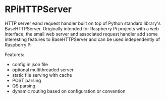 # RPiHTTPServer

HTTP server eand request handler built on top of Python standard library's 
BaseHTTPServer.
Originally intended for Raspberry Pi projects with a web interface, the small 
web server and associated request handler add some interesting features to 
BaseHTTPServer and can be used independently of Raspberry Pi

Features:
- config in json file
- optional multithreaded server
- static file serving with cache
- POST parsing
- QS parsing
- dynamic routing based on configuration or convention